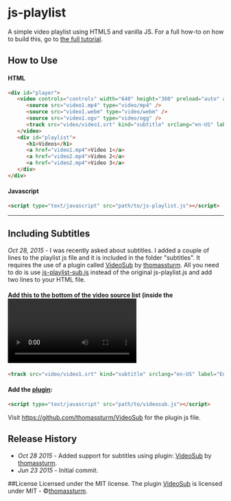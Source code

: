 # js-playlist
A simple video playlist using HTML5 and vanilla JS. For a full how-to on how to build this, go to <a href="http://kristiwitts.com/blog/html-5-video-playlist-tutorial/">the full tutorial</a>.

## How to Use

#### HTML
```html
<div id="player">
   <video controls="controls" width="640" height="360" preload="auto" autoplay>
      <source src="video1.mp4" type="video/mp4" />
      <source src="video1.webm" type="video/webm" />
      <source src="video1.ogv" type="video/ogg" />
      <track src="video/video1.srt" kind="subtitle" srclang="en-US" label="English" /> <!--optional for subtitles-->
   </video>
   <div id="playlist">
      <h1>Videos</h1>
      <a href="video1.mp4">Video 1</a>
      <a href="video2.mp4">Video 2</a>
      <a href="video2.mp4">Video 3</a>
   </div>
</div>
```

#### Javascript
```html
<script type="text/javascript" src="path/to/js-playlist.js"></script>
```

---

## Including Subtitles
*Oct 28, 2015* - I was recently asked about subtitles. I added a couple of lines to the playlist js file and it is included in the folder "subtitles". It requires the use of a plugin called [VideoSub](https://github.com/thomassturm/VideoSub) by [thomassturm](https://github.com/thomassturm). All you need to do is use [js-playlist-sub.js](https://github.com/kwitts/js-playlist/blob/gh-pages/subtitles/js-playlist-sub.js) instead of the original js-playlist.js and add two lines to your HTML file.

#### Add this to the bottom of the video source list (inside the <video> tags)
```html
<track src="video/video1.srt" kind="subtitle" srclang="en-US" label="English" />
```

#### Add the <a href="https://github.com/thomassturm/VideoSub">plugin</a>:
```html
<script type="text/javascript" src="path/to/videosub.js"></script>
```

Visit https://github.com/thomassturm/VideoSub for the plugin js file.

## Release History
- *Oct 28 2015* - Added support for subtitles using plugin: [VideoSub](https://github.com/thomassturm/VideoSub) by [thomassturm](https://github.com/thomassturm).
- *Jun 23 2015* - Initial commit.

##License
Licensed under the MIT license. The plugin [VideoSub](https://github.com/thomassturm/VideoSub) is licensed under MIT - &copy;[thomassturm](https://github.com/thomassturm).
